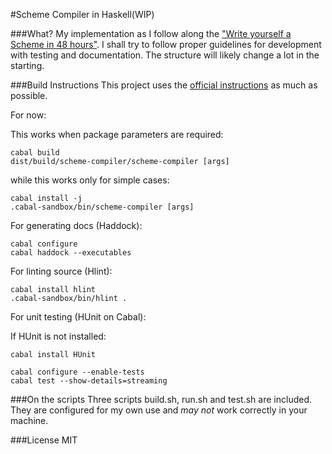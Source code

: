 #Scheme Compiler in Haskell(WIP)

###What?
My implementation as I follow along the ["Write yourself a Scheme in 48 hours"](http://jonathan.tang.name/files/scheme_in_48/tutorial/overview.html). I shall try to follow proper guidelines for development with testing and documentation. The structure will likely change a lot in the starting. 

###Build Instructions
This project uses the [official instructions](http://www.haskell.org/haskellwiki/How_to_write_a_Haskell_program) as much as possible.

For now:

This works when package parameters are required:

```
cabal build
dist/build/scheme-compiler/scheme-compiler [args]
```
while this works only for simple cases:

```
cabal install -j
.cabal-sandbox/bin/scheme-compiler [args]
```

For generating docs (Haddock):

```
cabal configure
cabal haddock --executables
```

For linting source (Hlint):

```
cabal install hlint
.cabal-sandbox/bin/hlint .
```

For unit testing (HUnit on Cabal):

If HUnit is not installed:
```
cabal install HUnit
```

```
cabal configure --enable-tests
cabal test --show-details=streaming
```

###On the scripts
Three scripts build.sh, run.sh and test.sh are included. They are configured for my own use and *may not* work correctly in your machine.

###License
MIT
